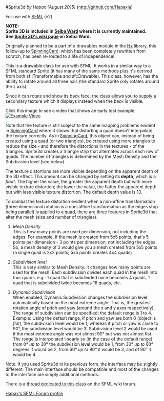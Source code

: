 #Sprite3d
*by Hapax (August 2015)*
(http://github.com/Hapaxia)

For use with [SFML](http://sfml-dev.org) (v2).

**NOTE:  
Sprite 3D is included in [Selba Ward](https://github.com/Hapaxia/SelbaWard/wiki) where it is currently maintained.  
See [Sprite 3D's wiki page](https://github.com/Hapaxia/SelbaWard/wiki/Sprite-3D) on Selba Ward.**

Originally planned to be a part of a drawables module in the [Hx](http://github.com/Hapaxia/Hx) library, this follow-up to [SpinningCard](https://github.com/Hapaxia/SpinningCard), which has been completely rewritten from scratch, has been re-routed to a life of independence!

This is a drawable class for use with SFML. It works in a similar way to a SFML standard Sprite (it has many of the same methods plus it's derived from both sf::Transformable and sf::Drawable). This class, however, has the ability to rotate around all three axis (the standard Sprite only rotates around the z axis).

Since it can rotate and show its back face, the class allows you to supply a secondary texture which it displays instead when the back is visible.

Click this image to see a video that shows an early test example:
[![Example Video](http://img.youtube.com/vi/EAPDIlVEMKA/0.jpg)](http://www.youtube.com/watch?v=EAPDIlVEMKA)

Note that the texture is still subject to the same mapping problems evident in [SpinningCard](https://github.com/Hapaxia/SpinningCard) where it shows that distorting a quad doesn't interpolate the texture correctly.
As in [SpinningCard](https://github.com/Hapaxia/SpinningCard), this object can, instead of being created using a quad (or two triangles), be created using more triangles to reduce the size - and therefore the distortions in the textures - of the triangles. Sprite3d creates a triangle strip that alternates across each row of quads. The number of triangles is determined by the Mesh Density and the Subdivision level (see below).

The texture distortions are more visible depending on the apparent depth of the 3D effect. This amount can be changed by setting its **depth**, which is a _float_. The higher the value, the greater the apparent depth but with more visible texture distortion; the lower the value, the flatter the apparent depth but with less visible texture distortion. The default depth value is 10.

To combat the texture distortion evident when a non-affine transformation (three dimensional rotation is a non-affine transformation as the edges stop being parallel) is applied to a quad, there are three features in Sprite3d that alter the mesh (size and number of triangles).

1. *Mesh Density*  
This is how many points are used per dimension, not including the edges.
For example, if the mesh is created from 5x5 points, that's 5 points per dimension - 3 points per dimension, not including the edges.
So, a mesh density of 3 would give you a mesh created from 5x5 points (a single quad is 2x2 points; 5x5 points creates 4x4 quads)

2. *Subdivision level*  
This is very similar to Mesh Density. It changes how many points are used for the mesh.
Each subdivision divides each quad in the mesh into four quads.
e.g.:
1 quad that is subdivided once becomes 4 quads,
1 quad that is subdivided twice becomes 16 quads,
etc.

3. *Dynamic Subdivision*  
When enabled, Dynamic Subdivision changes the subdivision level automatically based on the most extreme angle. That is, the greatest rotation angle of pitch and yaw (around the x and y axes respectively). The range of subdivision can be specified; the default range is 1 to 4.
Example:
Using the default range, if pitch and yaw are both 0 (object is _flat_), the subdivision level would be 1, whereas if pitch _or_ yaw is close to 90°, the subdivision level would be 3. Subdivision level 2 would be used if the most extreme angle was not almost 90° but was not almost flat.
The range is interpolated linearly so (in the case of the default range) from 0° _up to_ 30° the subdivision level would be 1, from 30° _up to_ 60° degrees it would be 2, from 60° _up to_ 90° it would be 3, and _at_ 90° it would be 4.

Note: if you used Sprite3d in its previous form, the interface may be slightly different. The main interface should be compatible and most of the changes to the interface are simply additional methods.

There is a [thread dedicated to this class](http://en.sfml-dev.org/forums/index.php?topic=18698) on the SFML wiki forum.

[Hapax's SFML Forum profile](http://en.sfml-dev.org/forums/index.php?action=profile;u=13086)
